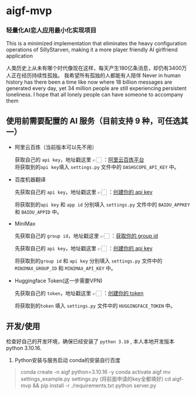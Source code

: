# aigf-mvp
### 轻量化AI恋人应用最小化实现项目
This is a minimized implementation that eliminates the heavy configuration operations of SillyStarven, making it a more player friendly AI girlfriend application

人类历史上从未有哪个时代像现在这样，每天产生180亿条消息，却仍有3400万人正在经历持续性孤独。
我希望所有孤独的人都能有人陪伴
Never in human history has there been a time like now where 18 billion messages are generated every day, yet 34 million people are still experiencing persistent loneliness.
I hope that all lonely people can have someone to accompany them

## 使用前需要配置的 AI 服务（目前支持 9 种，可任选其一）

- 阿里云百炼（当前版本可以先不用）

  获取自己的 `api key`，地址戳这里 👉🏻 ：[阿里云百炼平台](https://bailian.console.aliyun.com/?tab=model#/api-key)  
  将获取到的`api key`填入 `settings.py` 文件中的 `DASHSCOPE_API_KEY` 中。

- 百度机器翻译

  先获取自己的 `api key`，地址戳这里 👉🏻 ：[创建你的 api key](https://fanyi-api.baidu.com/manage/developer)

  将获取到的`api key` 和 `app id` 分别填入 `settings.py` 文件中的 `BAIDU_APPKEY` 和 `BAIDU_APPID` 中。

- MiniMax
  
  先获取自己的 `group id`，地址戳这里 👉🏻 ：[获取你的 group id](https://platform.minimaxi.com/user-center/basic-information)

  先获取自己的 `api key`，地址戳这里 👉🏻 ：[创建你的 api key](https://platform.minimaxi.com/user-center/basic-information/interface-key)

  将获取到的`group id` 和 `api key` 分别填入 `settings.py` 文件中的 `MINIMAX_GROUP_ID` 和 `MINIMAX_API_KEY` 中。
  
- Huggingface Token(这一步需要VPN)
  
  先获取自己的 `token`，地址戳这里 👉🏻 ：[创建你的 token](https://huggingface.co/settings/tokens)

  将获取到的`token` 填入 `settings.py` 文件中的 `HUGGINGFACE_TOKEN` 中。

## 开发/使用

检查好自己的开发环境，确保已经安装了 `python 3.10` , 本人本地开发版本python 3.10.16.

1. Python安装与服务启动
conda的安装自行百度
> conda create -n aigf python=3.10.16 -y
> conda activate aigf
> mv settings_example.py settings.py (将前面申请的key全都填好)
> cd aigf-mvp && pip install -r ./requirements.txt
> python server.py
